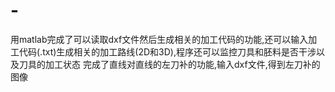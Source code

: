# -
用matlab完成了可以读取dxf文件然后生成相关的加工代码的功能,还可以输入加工代码(.txt)生成相关的加工路线(2D和3D),程序还可以监控刀具和胚料是否干涉以及刀具的加工状态
完成了直线对直线的左刀补的功能,输入dxf文件,得到左刀补的图像
